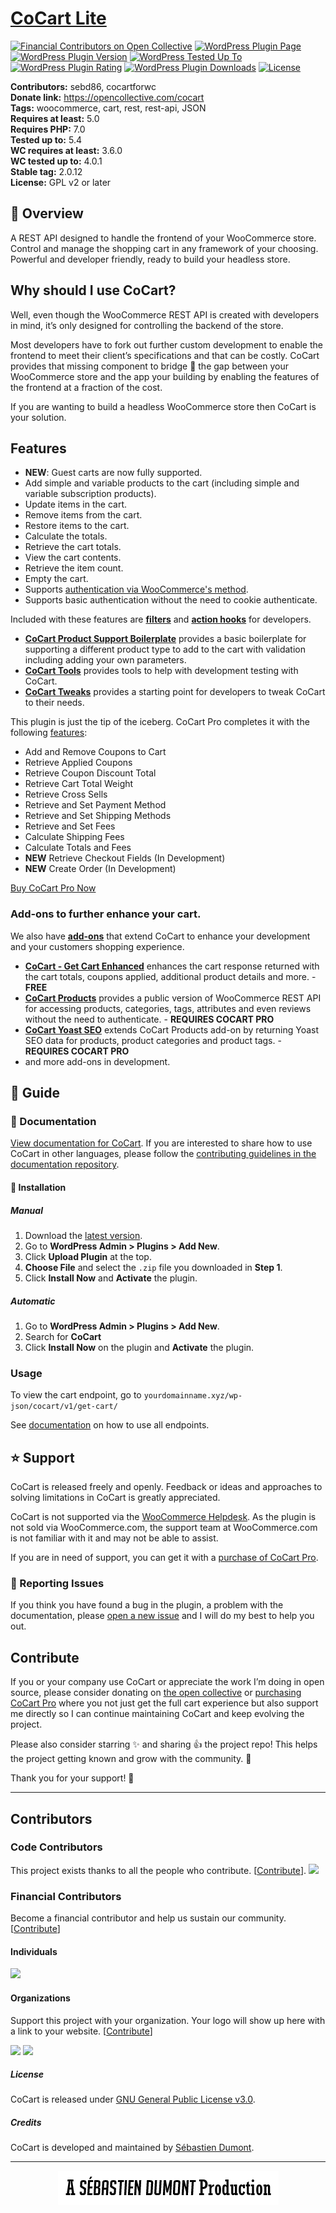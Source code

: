 # [CoCart Lite](https://wordpress.org/plugins/cart-rest-api-for-woocommerce/)

[![Financial Contributors on Open Collective](https://opencollective.com/cocart/all/badge.svg?label=financial+contributors)](https://opencollective.com/cocart) [![WordPress Plugin Page](https://img.shields.io/badge/WordPress-%E2%86%92-lightgrey.svg?style=flat-square)](https://wordpress.org/plugins/cart-rest-api-for-woocommerce/)
[![WordPress Plugin Version](https://img.shields.io/wordpress/plugin/v/cart-rest-api-for-woocommerce.svg?style=flat)](https://wordpress.org/plugins/cart-rest-api-for-woocommerce/)
[![WordPress Tested Up To](https://img.shields.io/wordpress/v/cart-rest-api-for-woocommerce.svg?style=flat)](https://wordpress.org/plugins/cart-rest-api-for-woocommerce/)
[![WordPress Plugin Rating](https://img.shields.io/wordpress/plugin/r/cart-rest-api-for-woocommerce.svg)](https://wordpress.org/plugins/cart-rest-api-for-woocommerce/#reviews)
[![WordPress Plugin Downloads](https://img.shields.io/wordpress/plugin/dt/cart-rest-api-for-woocommerce.svg)](https://wordpress.org/plugins/cart-rest-api-for-woocommerce/)
[![License](https://img.shields.io/badge/license-GPL--3.0%2B-red.svg)](https://github.com/co-cart/co-cart/blob/master/LICENSE.md)

**Contributors:** sebd86, cocartforwc  
**Donate link:** https://opencollective.com/cocart  
**Tags:** woocommerce, cart, rest, rest-api, JSON  
**Requires at least:** 5.0  
**Requires PHP:** 7.0  
**Tested up to:** 5.4  
**WC requires at least:** 3.6.0  
**WC tested up to:** 4.0.1  
**Stable tag:** 2.0.12  
**License:** GPL v2 or later  

## 🔔 Overview

A REST API designed to handle the frontend of your WooCommerce store. Control and manage the shopping cart in any framework of your choosing. Powerful and developer friendly, ready to build your headless store.

## Why should I use CoCart?

Well, even though the WooCommerce REST API is created with developers in mind, it’s only designed for controlling the backend of the store.

Most developers have to fork out further custom development to enable the frontend to meet their client’s specifications and that can be costly. CoCart provides that missing component to bridge 🌉 the gap between your WooCommerce store and the app your building by enabling the features of the frontend at a fraction of the cost.

If you are wanting to build a headless WooCommerce store then CoCart is your solution.

## Features

* **NEW**: Guest carts are now fully supported.
* Add simple and variable products to the cart (including simple and variable subscription products).
* Update items in the cart.
* Remove items from the cart.
* Restore items to the cart.
* Calculate the totals.
* Retrieve the cart totals.
* View the cart contents.
* Retrieve the item count.
* Empty the cart.
* Supports [authentication via WooCommerce's method](https://cocart.xyz/authenticating-with-woocommerce-heres-how-you-can-do-it/).
* Supports basic authentication without the need to cookie authenticate.

Included with these features are **[filters](https://docs.cocart.xyz/#filters)** and **[action hooks](https://docs.cocart.xyz/#hooks)** for developers.

* **[CoCart Product Support Boilerplate](https://github.com/co-cart/cocart-product-support-boilerplate)** provides a basic boilerplate for supporting a different product type to add to the cart with validation including adding your own parameters.
* **[CoCart Tools](https://github.com/co-cart/cocart-tools)** provides tools to help with development testing with CoCart.
* **[CoCart Tweaks](https://github.com/co-cart/co-cart-tweaks)** provides a starting point for developers to tweak CoCart to their needs.

This plugin is just the tip of the iceberg. CoCart Pro completes it with the following [features](https://cocart.xyz/features/?utm_medium=github.com&utm_source=github&utm_campaign=readme&utm_content=cocart):

* Add and Remove Coupons to Cart
* Retrieve Applied Coupons
* Retrieve Coupon Discount Total
* Retrieve Cart Total Weight
* Retrieve Cross Sells
* Retrieve and Set Payment Method
* Retrieve and Set Shipping Methods
* Retrieve and Set Fees
* Calculate Shipping Fees
* Calculate Totals and Fees
* **NEW** Retrieve Checkout Fields (In Development)
* **NEW** Create Order (In Development)

[Buy CoCart Pro Now](https://cocart.xyz/pricing/?utm_medium=github.com&utm_source=github&utm_campaign=readme&utm_content=cocart)

### Add-ons to further enhance your cart.

We also have **[add-ons](https://cocart.xyz/add-ons/?utm_medium=wp.org&utm_source=wordpressorg&utm_campaign=readme&utm_content=cocart)** that extend CoCart to enhance your development and your customers shopping experience.

* **[CoCart - Get Cart Enhanced](https://wordpress.org/plugins/cocart-get-cart-enhanced/)** enhances the cart response returned with the cart totals, coupons applied, additional product details and more. - **FREE**
* **[CoCart Products](https://cocart.xyz/add-ons/products/?utm_medium=wp.org&utm_source=wordpressorg&utm_campaign=readme&utm_content=cocart)** provides a public version of WooCommerce REST API for accessing products, categories, tags, attributes and 
even reviews without the need to authenticate. - **REQUIRES COCART PRO**
* **[CoCart Yoast SEO](https://cocart.xyz/add-ons/yoast-seo/?utm_medium=wp.org&utm_source=wordpressorg&utm_campaign=readme&utm_content=cocart)** extends CoCart Products add-on by returning Yoast SEO data for products, product categories and product tags. - **REQUIRES COCART PRO**
* and more add-ons in development.

## 📘 Guide

### 📖 Documentation

[View documentation for CoCart](https://docs.cocart.xyz/). If you are interested to share how to use CoCart in other languages, please follow the [contributing guidelines in the documentation repository](https://github.com/co-cart/co-cart-docs/blob/master/CONTRIBUTING.md).

#### 💽 Installation

##### Manual

1. Download the [latest version](https://wordpress.org/plugins/cart-rest-api-for-woocommerce/).
2. Go to **WordPress Admin > Plugins > Add New**.
3. Click **Upload Plugin** at the top.
4. **Choose File** and select the `.zip` file you downloaded in **Step 1**.
5. Click **Install Now** and **Activate** the plugin.

##### Automatic

1. Go to **WordPress Admin > Plugins > Add New**.
2. Search for **CoCart**
3. Click **Install Now** on the plugin and **Activate** the plugin.

### Usage

To view the cart endpoint, go to `yourdomainname.xyz/wp-json/cocart/v1/get-cart/`

See [documentation](#-documentation) on how to use all endpoints.

## ⭐ Support

CoCart is released freely and openly. Feedback or ideas and approaches to solving limitations in CoCart is greatly appreciated.

CoCart is not supported via the [WooCommerce Helpdesk](https://woocommerce.com/). As the plugin is not sold via WooCommerce.com, the support team at WooCommerce.com is not familiar with it and may not be able to assist.

If you are in need of support, you can get it with a [purchase of CoCart Pro](https://cocart.xyz/pricing/?utm_medium=github.com&utm_source=github&utm_campaign=readme&utm_content=cocart).

### 📝 Reporting Issues

If you think you have found a bug in the plugin, a problem with the documentation, please [open a new issue](https://github.com/co-cart/co-cart/issues/new) and I will do my best to help you out.

## Contribute

If you or your company use CoCart or appreciate the work I’m doing in open source, please consider donating on [the open collective](https://opencollective.com/cocart) or [purchasing CoCart Pro](https://cocart.xyz/pricing/?utm_medium=github.com&utm_source=github&utm_campaign=readme&utm_content=cocart) where you not just get the full cart experience but also support me directly so I can continue maintaining CoCart and keep evolving the project.

Please also consider starring ✨ and sharing 👍 the project repo! This helps the project getting known and grow with the community. 🙏

Thank you for your support! 🙌

---

## Contributors

### Code Contributors

This project exists thanks to all the people who contribute. [[Contribute](CONTRIBUTING.md)].
<a href="https://github.com/co-cart/co-cart/graphs/contributors"><img src="https://opencollective.com/cocart/contributors.svg?width=890&button=false" /></a>

### Financial Contributors

Become a financial contributor and help us sustain our community. [[Contribute](https://opencollective.com/cocart/contribute)]

#### Individuals

<a href="https://opencollective.com/cocart"><img src="https://opencollective.com/cocart/individuals.svg?width=890"></a>

#### Organizations

Support this project with your organization. Your logo will show up here with a link to your website. [[Contribute](https://opencollective.com/cocart/contribute)]

<a href="https://opencollective.com/cocart/organization/0/website"><img src="https://opencollective.com/cocart/organization/0/avatar.svg"></a>
<a href="https://opencollective.com/cocart/organization/1/website"><img src="https://opencollective.com/cocart/organization/1/avatar.svg"></a>


##### License

CoCart is released under [GNU General Public License v3.0](http://www.gnu.org/licenses/gpl-3.0.html).

##### Credits

CoCart is developed and maintained by [Sébastien Dumont](https://github.com/seb86).

---

<p align="center">
    <img src="https://raw.githubusercontent.com/seb86/my-open-source-readme-template/master/a-sebastien-dumont-production.png" width="353">
</p>
